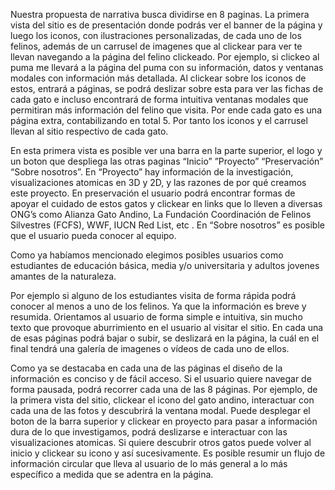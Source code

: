 Nuestra propuesta de narrativa busca dividirse en 8 paginas. La primera vista del sitio es de presentación donde podrás ver el banner de la página y luego los iconos, con ilustraciones personalizadas, de cada uno de los felinos, además de un carrusel de imagenes que al clickear para ver te llevan navegando a la página del felino clickeado. Por ejemplo, si clickeo al puma me llevará a la página del puma con su información, datos y ventanas modales con información más detallada. 
Al clickear sobre los iconos de estos, entrará a páginas, se podrá  deslizar sobre esta para ver las fichas de cada gato e incluso encontrará de forma intuitiva ventanas modales que permitiran más información del felino que visita. Por ende cada gato es una página extra, contabilizando en total 5. 
Por tanto los iconos y el carrusel llevan al sitio respectivo de cada gato. 

En esta primera vista es posible ver una barra en la parte superior, el logo y un boton que despliega las otras paginas “Inicio” ”Proyecto” “Preservación” “Sobre nosotros”. En “Proyecto” hay información de la investigación, visualizaciones atomicas en 3D y 2D, y las razones de por qué creamos este proyecto. En preservación el usuario podrá encontrar formas de apoyar el cuidado de estos gatos y clickear en links que lo lleven a diversas ONG’s como Alianza Gato Andino, La Fundación Coordinación de Felinos Silvestres (FCFS), WWF, IUCN Red List, etc . En “Sobre nosotros” es posible que el usuario pueda conocer al equipo. 

Como ya habíamos mencionado elegimos posibles usuarios como estudiantes de educación básica, media y/o universitaria y adultos jovenes amantes de la naturaleza. 

Por ejemplo si alguno de los estudiantes visita de forma rápida podrá conocer al menos a uno de los felinos. Ya que la información es breve y resumida. Orientamos al usuario de forma simple e intuitiva, sin mucho texto que provoque aburrimiento en el usuario al visitar el sitio. En cada una de esas páginas podrá bajar o subir, se deslizará en la página, la cuál en el final tendrá una galería de imagenes o vídeos de cada uno de ellos.

Como ya se destacaba en cada una de las páginas el diseño de la información es conciso y de fácil acceso. Si el usuario quiere navegar de forma pausada, podrá recorrer cada una de las 8 páginas. Por ejemplo, de la primera vista del sitio, clickear el icono del gato andino, interactuar con cada una de las fotos y descubrirá la ventana modal. Puede desplegar el boton de la barra superior y clickear en proyecto para pasar a información dura de lo que investigamos, podrá deslizarse e interactuar con las visualizaciones atomicas. Si quiere descubrir otros gatos puede volver al inicio y clickear su icono y así sucesivamente. 
Es posible resumir un flujo de información circular que lleva al usuario de lo más general a lo más específico a medida que se adentra en la página.

